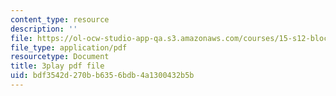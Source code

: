 ```yaml
---
content_type: resource
description: ''
file: https://ol-ocw-studio-app-qa.s3.amazonaws.com/courses/15-s12-blockchain-and-money-fall-2018/bdf3542d270bb6356bdb4a1300432b5b_w7HDA8gUbpQ.pdf
file_type: application/pdf
resourcetype: Document
title: 3play pdf file
uid: bdf3542d-270b-b635-6bdb-4a1300432b5b
---
```

